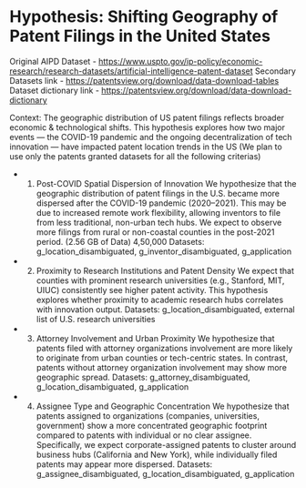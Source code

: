 # Hypothesis: Shifting Geography of Patent Filings in the United States
Original AIPD Dataset - https://www.uspto.gov/ip-policy/economic-research/research-datasets/artificial-intelligence-patent-dataset
Secondary Datasets link - https://patentsview.org/download/data-download-tables
Dataset dictionary link - https://patentsview.org/download/data-download-dictionary 

Context:
The geographic distribution of US patent filings reflects broader economic & technological shifts. This hypothesis explores how two major events — the COVID-19 pandemic and the ongoing decentralization of tech innovation — have impacted patent location trends in the US (We plan to use only the patents granted datasets for all the following criterias)
- 1. Post-COVID Spatial Dispersion of Innovation
We hypothesize that the geographic distribution of patent filings in the U.S. became more dispersed after the COVID-19 pandemic (2020–2021). This may be due to increased remote work flexibility, allowing inventors to file from less traditional, non-urban tech hubs. We expect to observe more filings from rural or non-coastal counties in the post-2021 period. (2.56 GB of Data) 4,50,000
Datasets: g_location_disambiguated, g_inventor_disambiguated, g_application
- 2. Proximity to Research Institutions and Patent Density
We expect that counties with prominent research universities (e.g., Stanford, MIT, UIUC) consistently see higher patent activity. This hypothesis explores whether proximity to academic research hubs correlates with innovation output.
Datasets: g_location_disambiguated, external list of U.S. research universities
- 3. Attorney Involvement and Urban Proximity
We hypothesize that patents filed with attorney organizations involvement are more likely to originate from urban counties or tech-centric states. In contrast, patents without attorney organization involvement may show more geographic spread.
Datasets: g_attorney_disambiguated, g_location_disambiguated, g_application
- 4. Assignee Type and Geographic Concentration
We hypothesize that patents assigned to organizations (companies, universities, government) show a more concentrated geographic footprint compared to patents with individual or no clear assignee. Specifically, we expect corporate-assigned patents to cluster around business hubs (California and New York), while individually filed patents may appear more dispersed.
Datasets: g_assignee_disambiguated, g_location_disambiguated, g_application
